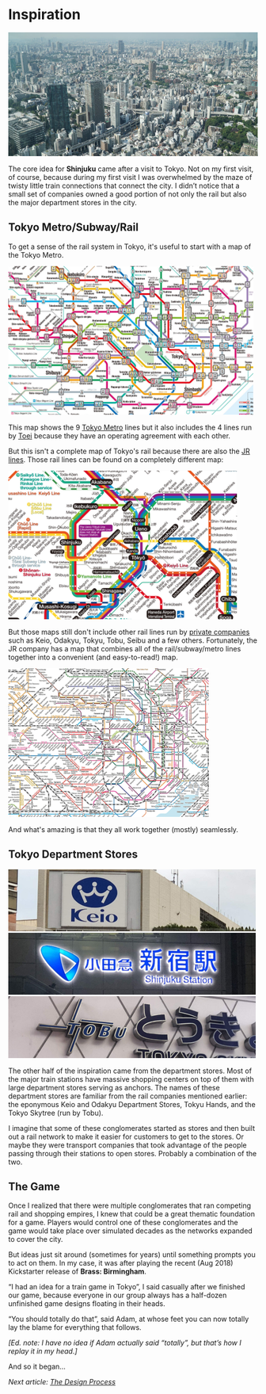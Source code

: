# Inspiration

<a href= "images/tokyo-tower-view.jpg"><img src="images/tokyo-tower-view-crop.jpg" height="250px" width="600px" /></a>

The core idea for **Shinjuku** came after a visit to Tokyo. Not on my first visit, of course, because during my first visit I was overwhelmed by the maze of twisty little train connections that connect the city. I didn’t notice that a small set of companies owned a good portion of not only the rail but also the major department stores in the city.

## Tokyo Metro/Subway/Rail

To get a sense of the rail system in Tokyo, it's useful to start with a map of the Tokyo Metro.

<a href= "https://www.tokyometro.jp/library_in/en/subwaymap/pdf/rosen_en_1803.pdf"><img src="maps/tokyo-metro.jpg" height="300px" width="495px" /></a>

This map shows the 9 [Tokyo Metro](https://en.wikipedia.org/wiki/Tokyo_Metro) lines but it also includes the 4 lines run by [Toei](https://en.wikipedia.org/wiki/Tokyo_Metropolitan_Bureau_of_Transportation) because they have an operating agreement with each other.

But this isn't a complete map of Tokyo's rail because there are also the [JR lines](https://en.wikipedia.org/wiki/East_Japan_Railway_Company#Kanto_regional_lines). Those rail lines can be found on a completely different map:

<a href= "https://www.jreast.co.jp/e/info/map_a4ol.pdf"><img src="maps/jr-east-major.jpg" height="300px" width="462px"/></a>

But those maps still don't include other rail lines run by [private companies](https://en.wikipedia.org/wiki/Transport_in_Greater_Tokyo#Other_railway_operators_serving_Greater_Tokyo) such as Keio, Odakyu, Tokyu, Tobu, Seibu and a few others. Fortunately, the JR company has a map that combines all of the rail/subway/metro lines together into a convenient (and easy-to-read!) map.

<a href= "https://www.jreast.co.jp/e/routemaps/pdf/RouteMap_majorrailsub.pdf"><img src="maps/jr-east-suica-passmo.jpg" height="300px" width="405px"/></a>

And what's amazing is that they all work together (mostly) seamlessly.

## Tokyo Department Stores

<a href= "images/keio.jpg"><img src="images/keio-crop.jpg" height="125px" width="500px" /></a> <a href= "images/odakyu.jpg"><img src="images/odakyu-crop.jpg"  height="125px" width="500px" /></a> <a href= "images/tobu.jpg"><img src="images/tobu-crop.jpg"  height="125px" width="500px" /></a>

The other half of the inspiration came from the department stores. Most of the major train stations have massive shopping centers on top of them with large department stores serving as anchors. The names of these department stores are familiar from the rail companies mentioned earlier: the eponymous Keio and Odakyu Department Stores, Tokyu Hands, and the Tokyo Skytree (run by Tobu).

I imagine that some of these conglomerates started as stores and then built out a rail network to make it easier for customers to get to the stores. Or maybe they were transport companies that took advantage of the people passing through their stations to open stores. Probably a combination of the two.

## The Game

Once I realized that there were multiple conglomerates that ran competing rail and shopping empires, I knew that could be a great thematic foundation for a game. Players would control one of these conglomerates and the game would take place over simulated decades as the networks expanded to cover the city.

But ideas just sit around (sometimes for years) until something prompts you to act on them. In my case, it was after playing the recent (Aug 2018) Kickstarter release of **Brass: Birmingham**.

“I had an idea for a train game in Tokyo”, I said casually after we finished our game, because everyone in our group always has a half-dozen unfinished game designs floating in their heads.

“You should totally do that”, said Adam, at whose feet you can now totally lay the blame for everything that follows.

_[Ed. note: I have no idea if Adam actually said “totally”, but that’s how I replay it in my head.]_

And so it began...

_Next article: [The Design Process](02-process.md)_
